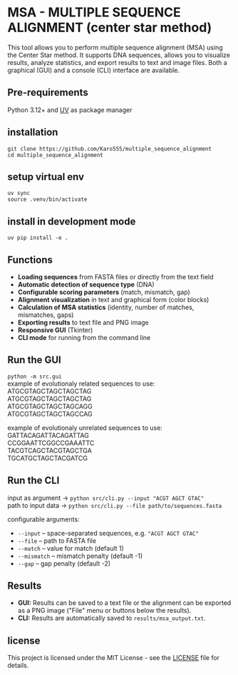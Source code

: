 # MSA - MULTIPLE SEQUENCE ALIGNMENT (center star method)<br>
This tool allows you to perform multiple sequence alignment (MSA) using the Center Star method. It supports DNA sequences, allows you to visualize results, analyze statistics, and export results to text and image files. Both a graphical (GUI) and a console (CLI) interface are available.
## Pre-requirements
Python 3.12+ and [UV](https://github.com/astral-sh/uv) as package manager <br>

## installation 
`git clone https://github.com/Karo555/multiple_sequence_alignment` <br>
`cd multiple_sequence_alignment` <br>

## setup virtual env
`uv sync` <br>
`source .venv/bin/activate` <br>

## install in development mode
`uv pip install -e .` <br>

## Functions
- **Loading sequences** from FASTA files or directly from the text field
- **Automatic detection of sequence type** (DNA)
- **Configurable scoring parameters** (match, mismatch, gap)
- **Alignment visualization** in text and graphical form (color blocks)
- **Calculation of MSA statistics** (identity, number of matches, mismatches, gaps)
- **Exporting results** to text file and PNG image
- **Responsive GUI** (Tkinter)
- **CLI mode** for running from the command line

## Run the GUI
`python -m src.gui` <br>
example of evolutionaly related sequences to use: <br>
ATGCGTAGCTAGCTAGCTAG<br>
ATGCGTAGCTAGCTAGCTAG<br>
ATGCGTAGCTAGCTAGCAGG<br>
ATGCGTAGCTAGCTAGCCAG<br>

example of evolutionaly unrelated sequences to use: <br>
GATTACAGATTACAGATTAG<br>
CCGGAATTCGGCCGAAATTC<br>
TACGTCAGCTACGTAGCTGA<br>
TGCATGCTAGCTACGATCG<br>

## Run the CLI
input as argument -> `python src/cli.py --input "ACGT AGCT GTAC"` <br>
path to input data -> `python src/cli.py --file path/to/sequences.fasta` <br>

configurable arguments:
- `--input` – space-separated sequences, e.g. `"ACGT AGCT GTAC"`
- `--file` – path to FASTA file
- `--match` – value for match (default 1)
- `--mismatch` – mismatch penalty (default -1)
- `--gap` – gap penalty (default -2)

## Results
- **GUI:** Results can be saved to a text file or the alignment can be exported as a PNG image ("File" menu or buttons below the results).
- **CLI:** Results are automatically saved to `results/msa_output.txt`.

## license
This project is licensed under the MIT License - see the [LICENSE](https://github.com/Karo555/{REPO_NAME}/LICENSE) file for details. <br>
